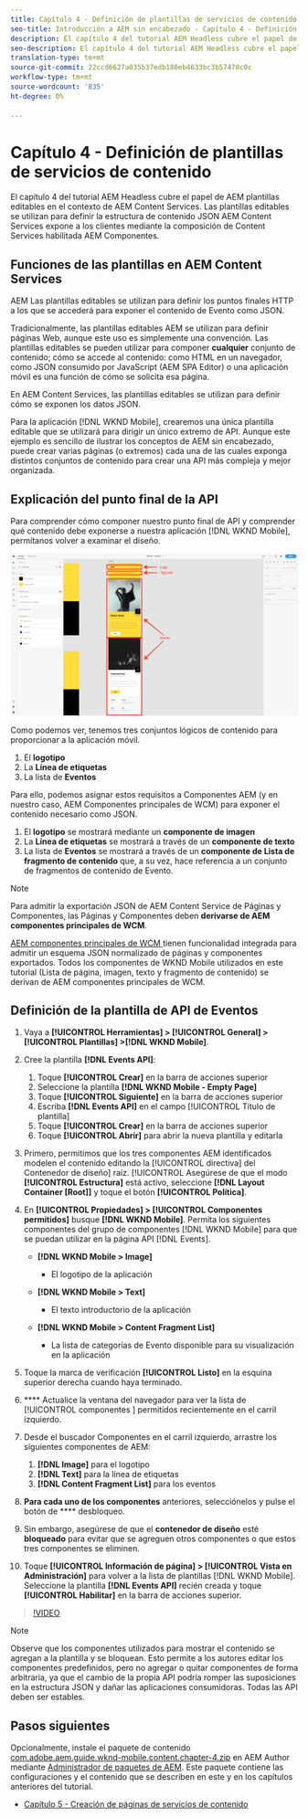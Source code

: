 ```yaml
---
title: Capítulo 4 - Definición de plantillas de servicios de contenido
seo-title: Introducción a AEM sin encabezado - Capítulo 4 - Definición de plantillas de servicios de contenido
description: El capítulo 4 del tutorial AEM Headless cubre el papel de AEM plantillas editables en el contexto de AEM Content Services. Las plantillas editables se utilizan para definir la estructura de contenido de JSON AEM Content Services se verá finalmente.
seo-description: El capítulo 4 del tutorial AEM Headless cubre el papel de AEM plantillas editables en el contexto de AEM Content Services. Las plantillas editables se utilizan para definir la estructura de contenido de JSON AEM Content Services se verá finalmente.
translation-type: tm+mt
source-git-commit: 22ccd6627a035b37edb180eb4633bc3b57470c0c
workflow-type: tm+mt
source-wordcount: '835'
ht-degree: 0%

---
```



# Capítulo 4 - Definición de plantillas de servicios de contenido

El capítulo 4 del tutorial AEM Headless cubre el papel de AEM plantillas editables en el contexto de AEM Content Services. Las plantillas editables se utilizan para definir la estructura de contenido JSON AEM Content Services expone a los clientes mediante la composición de Content Services habilitada AEM Componentes.

## Funciones de las plantillas en AEM Content Services

AEM Las plantillas editables se utilizan para definir los puntos finales HTTP a los que se accederá para exponer el contenido de Evento como JSON.

Tradicionalmente, las plantillas editables AEM se utilizan para definir páginas Web, aunque este uso es simplemente una convención. Las plantillas editables se pueden utilizar para componer **cualquier** conjunto de contenido; cómo se accede al contenido: como HTML en un navegador, como JSON consumido por JavaScript (AEM SPA Editor) o una aplicación móvil es una función de cómo se solicita esa página.

En AEM Content Services, las plantillas editables se utilizan para definir cómo se exponen los datos JSON.

Para la aplicación [!DNL WKND Mobile], crearemos una única plantilla editable que se utilizará para dirigir un único extremo de API. Aunque este ejemplo es sencillo de ilustrar los conceptos de AEM sin encabezado, puede crear varias páginas (o extremos) cada una de las cuales exponga distintos conjuntos de contenido para crear una API más compleja y mejor organizada.

## Explicación del punto final de la API

Para comprender cómo componer nuestro punto final de API y comprender qué contenido debe exponerse a nuestra aplicación [!DNL WKND Mobile], permítanos volver a examinar el diseño.

![Descomposición de página de la API de eventos](./assets/chapter-4/design-to-component-mapping.png)

Como podemos ver, tenemos tres conjuntos lógicos de contenido para proporcionar a la aplicación móvil.

1. El **logotipo**
2. La **Línea de etiquetas**
3. La lista de **Eventos**

Para ello, podemos asignar estos requisitos a Componentes AEM (y en nuestro caso, AEM Componentes principales de WCM) para exponer el contenido necesario como JSON.

1. El **logotipo** se mostrará mediante un **componente de imagen**
2. La **Línea de etiquetas** se mostrará a través de un **componente de texto**
3. La lista de **Eventos** se mostrará a través de un **componente de Lista de fragmento de contenido** que, a su vez, hace referencia a un conjunto de fragmentos de contenido de Evento.

>[!NOTE]
>
>Para admitir la exportación JSON de AEM Content Service de Páginas y Componentes, las Páginas y Componentes deben **derivarse de AEM componentes principales de WCM**.
>
>[AEM componentes principales de WCM ](https://github.com/Adobe-Marketing-Cloud/aem-core-wcm-components) tienen funcionalidad integrada para admitir un esquema JSON normalizado de páginas y componentes exportados. Todos los componentes de WKND Mobile utilizados en este tutorial (Lista de página, imagen, texto y fragmento de contenido) se derivan de AEM componentes principales de WCM.

## Definición de la plantilla de API de Eventos

1. Vaya a **[!UICONTROL Herramientas] > [!UICONTROL General] > [!UICONTROL Plantillas] >[!DNL WKND Mobile]**.

1. Cree la plantilla **[!DNL Events API]**:

   1. Toque **[!UICONTROL Crear]** en la barra de acciones superior
   1. Seleccione la plantilla **[!DNL WKND Mobile - Empty Page]**
   1. Toque **[!UICONTROL Siguiente]** en la barra de acciones superior
   1. Escriba **[!DNL Events API]** en el campo [!UICONTROL Título de plantilla]
   1. Toque **[!UICONTROL Crear]** en la barra de acciones superior
   1. Toque **[!UICONTROL Abrir]** para abrir la nueva plantilla y editarla

1. Primero, permitimos que los tres componentes AEM identificados modelen el contenido editando la [!UICONTROL directiva] del Contenedor de diseño] raíz. [!UICONTROL  Asegúrese de que el modo **[!UICONTROL Estructura]** está activo, seleccione **[!DNL Layout Container \[Root\]]** y toque el botón **[!UICONTROL Política]**.
1. En **[!UICONTROL Propiedades] > [!UICONTROL Componentes permitidos]** busque **[!DNL WKND Mobile]**. Permita los siguientes componentes del grupo de componentes [!DNL WKND Mobile] para que se puedan utilizar en la página API [!DNL Events].

   * **[!DNL WKND Mobile > Image]**

      * El logotipo de la aplicación
   * **[!DNL WKND Mobile > Text]**

      * El texto introductorio de la aplicación
   * **[!DNL WKND Mobile > Content Fragment List]**

      * La lista de categorías de Evento disponible para su visualización en la aplicación



1. Toque la marca de verificación **[!UICONTROL Listo]** en la esquina superior derecha cuando haya terminado.
1. **** Actualice la ventana del navegador para ver la lista de  [!UICONTROL componentes ] permitidos recientemente en el carril izquierdo.
1. Desde el buscador Componentes en el carril izquierdo, arrastre los siguientes componentes de AEM:
   1. **[!DNL Image]** para el logotipo
   2. **[!DNL Text]** para la línea de etiquetas
   3. **[!DNL Content Fragment List]** para los eventos
1. **Para cada uno de los componentes** anteriores, selecciónelos y pulse el botón de  **** desbloqueo.
1. Sin embargo, asegúrese de que el **contenedor de diseño** esté **bloqueado** para evitar que se agreguen otros componentes o que estos tres componentes se eliminen.
1. Toque **[!UICONTROL Información de página] > [!UICONTROL Vista en Administración]** para volver a la lista de plantillas [!DNL WKND Mobile]. Seleccione la plantilla **[!DNL Events API]** recién creada y toque **[!UICONTROL Habilitar]** en la barra de acciones superior.

>[!VIDEO](https://video.tv.adobe.com/v/28342/?quality=12&learn=on)

>[!NOTE]
>
> Observe que los componentes utilizados para mostrar el contenido se agregan a la plantilla y se bloquean. Esto permite a los autores editar los componentes predefinidos, pero no agregar o quitar componentes de forma arbitraria, ya que el cambio de la propia API podría romper las suposiciones en la estructura JSON y dañar las aplicaciones consumidoras. Todas las API deben ser estables.

## Pasos siguientes

Opcionalmente, instale el paquete de contenido [com.adobe.aem.guide.wknd-mobile.content.chapter-4.zip](https://github.com/adobe/aem-guides-wknd-mobile/releases/latest) en AEM Author mediante [Administrador de paquetes de AEM](http://localhost:4502/crx/packmgr/index.jsp). Este paquete contiene las configuraciones y el contenido que se describen en este y en los capítulos anteriores del tutorial.

* [Capítulo 5 - Creación de páginas de servicios de contenido](./chapter-5.md)
